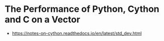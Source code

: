 # The Performance of Python, Cython and C on a Vector

* https://notes-on-cython.readthedocs.io/en/latest/std_dev.html
